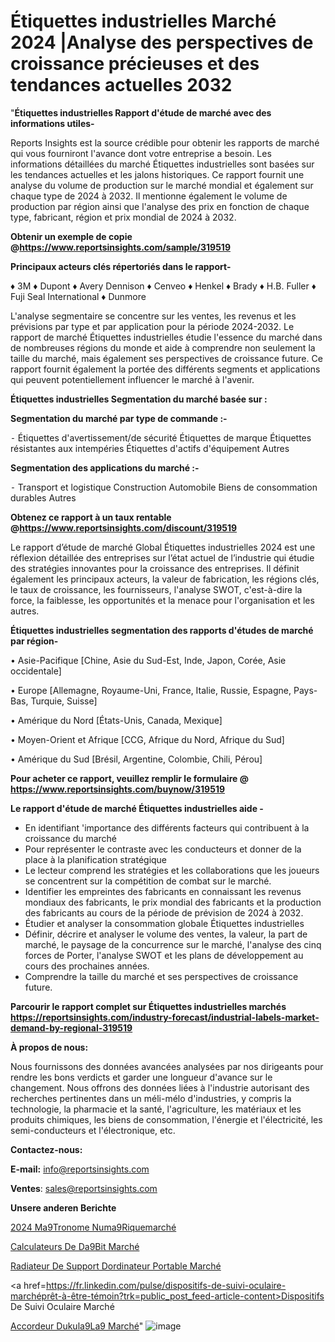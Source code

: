 # Étiquettes industrielles Marché 2024 |Analyse des perspectives de croissance précieuses et des tendances actuelles 2032

"<strong>Étiquettes industrielles Rapport d'étude de marché avec des informations utiles-</strong>

Reports Insights est la source crédible pour obtenir les rapports de marché qui vous fourniront l'avance dont votre entreprise a besoin. Les informations détaillées du marché Étiquettes industrielles sont basées sur les tendances actuelles et les jalons historiques. Ce rapport fournit une analyse du volume de production sur le marché mondial et également sur chaque type de 2024 à 2032. Il mentionne également le volume de production par région ainsi que l'analyse des prix en fonction de chaque type, fabricant, région et prix mondial de 2024 à 2032.

<strong><b>Obtenir un exemple de copie @</b></strong><a href=https://www.reportsinsights.com/sample/319519><strong><b>https://www.reportsinsights.com/sample/319519</b></strong></a>

<b>Principaux acteurs clés répertoriés dans le rapport-</b>

<b> </b>♦ 3M
♦ Dupont
♦ Avery Dennison
♦ Cenveo
♦ Henkel
♦ Brady
♦ H.B. Fuller
♦ Fuji Seal International
♦ Dunmore

L'analyse segmentaire se concentre sur les ventes, les revenus et les prévisions par type et par application pour la période 2024-2032. Le rapport de marché Étiquettes industrielles étudie l'essence du marché dans de nombreuses régions du monde et aide à comprendre non seulement la taille du marché, mais également ses perspectives de croissance future. Ce rapport fournit également la portée des différents segments et applications qui peuvent potentiellement influencer le marché à l'avenir.

<strong>Étiquettes industrielles Segmentation du marché basée sur :</strong>

<strong>Segmentation du marché par type de commande :-</strong>

⁃ Étiquettes d'avertissement/de sécurité
Étiquettes de marque
Étiquettes résistantes aux intempéries
Étiquettes d'actifs d'équipement
Autres

<strong>Segmentation des applications du marché :-</strong>

⁃ Transport et logistique
Construction
Automobile
Biens de consommation durables
Autres

<strong><b>Obtenez ce rapport à un taux rentable @</b></strong><a href=https://www.reportsinsights.com/discount/319519><strong><b>https://www.reportsinsights.com/discount/319519</b></strong></a>

Le rapport d’étude de marché Global Étiquettes industrielles 2024 est une réflexion détaillée des entreprises sur l’état actuel de l’industrie qui étudie des stratégies innovantes pour la croissance des entreprises. Il définit également les principaux acteurs, la valeur de fabrication, les régions clés, le taux de croissance, les fournisseurs, l'analyse SWOT, c'est-à-dire la force, la faiblesse, les opportunités et la menace pour l'organisation et les autres.

<strong>Étiquettes industrielles segmentation des rapports d'études de marché par région-</strong>

• Asie-Pacifique [Chine, Asie du Sud-Est, Inde, Japon, Corée, Asie occidentale]

• Europe [Allemagne, Royaume-Uni, France, Italie, Russie, Espagne, Pays-Bas, Turquie, Suisse]

• Amérique du Nord [États-Unis, Canada, Mexique]

• Moyen-Orient et Afrique [CCG, Afrique du Nord, Afrique du Sud]

• Amérique du Sud [Brésil, Argentine, Colombie, Chili, Pérou]

<strong>Pour acheter ce rapport, veuillez remplir le formulaire @   <a href=https://www.reportsinsights.com/buynow/319519>https://www.reportsinsights.com/buynow/319519</a></strong>

<strong>Le rapport d'étude de marché Étiquettes industrielles aide -</strong>
<ul>
  <li>En identifiant 'importance des différents facteurs qui contribuent à la croissance du marché</li>
  <li>Pour représenter le contraste avec les conducteurs et donner de la place à la planification stratégique</li>
  <li>Le lecteur comprend les stratégies et les collaborations que les joueurs se concentrent sur la compétition de combat sur le marché.</li>
  <li>Identifier les empreintes des fabricants en connaissant les revenus mondiaux des fabricants, le prix mondial des fabricants et la production des fabricants au cours de la période de prévision de 2024 à 2032.</li>
  <li>Étudier et analyser la consommation globale Étiquettes industrielles</li>
  <li>Définir, décrire et analyser le volume des ventes, la valeur, la part de marché, le paysage de la concurrence sur le marché, l'analyse des cinq forces de Porter, l'analyse SWOT et les plans de développement au cours des prochaines années.</li>
  <li>Comprendre la taille du marché et ses perspectives de croissance future.</li>
</ul>

<strong>Parcourir le rapport complet sur Étiquettes industrielles marchés <a href=https://reportsinsights.com/industry-forecast/industrial-labels-market-demand-by-regional-319519>https://reportsinsights.com/industry-forecast/industrial-labels-market-demand-by-regional-319519</a></strong>

<strong>À propos de nous:</strong>

Nous fournissons des données avancées analysées par nos dirigeants pour rendre les bons verdicts et garder une longueur d'avance sur le changement. Nous offrons des données liées à l'industrie autorisant des recherches pertinentes dans un méli-mélo d'industries, y compris la technologie, la pharmacie et la santé, l'agriculture, les matériaux et les produits chimiques, les biens de consommation, l'énergie et l'électricité, les semi-conducteurs et l'électronique, etc.

<strong>Contactez-nous:</strong>

<strong>E-mail:</strong> <a href=mailto:info@reportsinsights.com>info@reportsinsights.com</a>

<strong>Ventes</strong>: <a href=mailto:sales@reportsinsights.com>sales@reportsinsights.com</a>

<strong>Unsere anderen Berichte</strong>

<a href=https://www.linkedin.com/pulse/2024-m%C3%A9tronome-num%C3%A9riquemarch%C3%A9-domaines-de-croissance-oboyc/>2024 Ma9Tronome Numa9Riquemarché</a>

<a href=https://www.linkedin.com/pulse/calculateurs-de-d%C3%A9bit-march%C3%A9-2024-taille-part-gjvlc/>Calculateurs De Da9Bit Marché</a>

<a href=https://www.linkedin.com/pulse/radiateur-de-support-dordinateur-portable-marché-vteqc/>Radiateur De Support Dordinateur Portable Marché</a>

<a href=https://fr.linkedin.com/pulse/dispositifs-de-suivi-oculaire-marchéprêt-à-être-témoin?trk=public_post_feed-article-content>Dispositifs De Suivi Oculaire Marché</a>

<a href=https://www.linkedin.com/pulse/accordeur-dukul%C3%A9l%C3%A9-march%C3%A9informations-couvertes-ywonf/>Accordeur Dukula9La9 Marché</a>"
![image](https://github.com/daminid12/RItrends/assets/158430485/ed241911-05e9-416c-99bc-c29d81457a5f)

